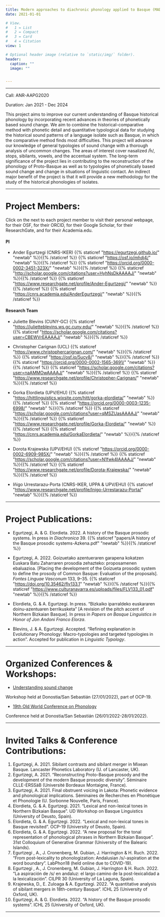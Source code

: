 ```yaml
---
title: Modern approaches to diachronic phonology applied to Basque (MADPAB)
date: 2021-01-01

# View.
#   1 = List
#   2 = Compact
#   3 = Card
#   4 = Citation
view: 1

# Optional header image (relative to `static/img/` folder).
header:
  caption: ""
  image: ""


---
```

--------------------------------------------------

Call: ANR-AAPG2020

Duration: Jan 2021 - Dec 2024

This project aims to improve our current understanding of Basque historical phonology by incorporating recent advances in theories of phonetically based sound change. We aim to combine the historical-comparative method with phonetic detail and quantitative typological data for studying the historical sound patterns of a language isolate such as Basque, in which the comparative method finds most difficulties. This project will advance our knowledge of general typologies of sound change with a thorough analysis of uncommon changes. The areas of interest cover nasalized /h̃/, stops, sibilants, vowels, and the accentual system. The long-term significance of the project lies in contributing to the reconstruction of the phonology of Proto-Basque as well as to typologies of phonetically based sound change and change in situations of linguistic contact. An indirect major benefit of the project is that it will provide a new methodology for the study of the historical phonologies of isolates.

--------------------------------------------------

Project Members:
==============
Click on the <i class = "fas fa-user"></i> next to each project member to visit their personal webpage, <i class = "ai ai-osf ai-lg"></i> for their OSF, <i class = "ai ai-orcid ai-lg"></i> for their ORCID, <i class = "ai ai-google-scholar ai-lg"></i> for their Google Scholar, <i class = "ai ai-researchgate ai-lg"></i> for their ResearchGate, and <i class = "ai ai-academia ai-lg"></i> for their Academia.edu.

#### PI

 * Ander Egurtzegi (CNRS-IKER) {{% staticref "https://egurtzegi.github.io/" "newtab" %}}<i class = "fas fa-user"></i>{{% /staticref %}} {{% staticref "https://osf.io/mhdj4/" "newtab" %}}<i class = "ai ai-osf ai-lg"></i>{{% /staticref %}} {{% staticref "https://orcid.org/0000-0002-3451-323X/" "newtab" %}}<i class = "ai ai-orcid ai-lg"></i>{{% /staticref %}} {{% staticref "http://scholar.google.com/citations?user=HyhNsDkAAAAJ/" "newtab" %}}<i class = "ai ai-google-scholar ai-lg"></i>{{% /staticref %}} {{% staticref "https://www.researchgate.net/profile/Ander-Egurtzegi/" "newtab" %}}<i class = "ai ai-researchgate ai-lg"></i>{{% /staticref %}} {{% staticref "https://cnrs.academia.edu/AnderEgurtzegi/" "newtab" %}}<i class = "ai ai-academia ai-lg"></i>{{% /staticref %}}

#### Research Team

 * Juliette Blevins (CUNY-GC) {{% staticref "https://julietteblevins.ws.gc.cuny.edu/" "newtab" %}}<i class = "fas fa-user"></i>{{% /staticref %}} {{% staticref "https://scholar.google.com/citations?user=CBEWVrEAAAAJ/" "newtab" %}}<i class = "ai ai-google-scholar ai-lg"></i>{{% /staticref %}}

 * Christopher Carignan (UCL) {{% staticref "https://www.christophercarignan.com/" "newtab" %}}<i class = "fas fa-user"></i>{{% /staticref %}} {{% staticref "https://osf.io/5ucv8/" "newtab" %}}<i class = "ai ai-osf ai-lg"></i>{{% /staticref %}} {{% staticref "https://orcid.org/0000-0002-1565-3691/" "newtab" %}}<i class = "ai ai-orcid ai-lg"></i>{{% /staticref %}} {{% staticref "https://scholar.google.com/citations?user=naAMMOwAAAAJ/" "newtab" %}}<i class = "ai ai-google-scholar ai-lg"></i>{{% /staticref %}} {{% staticref "https://www.researchgate.net/profile/Christopher-Carignan/" "newtab" %}}<i class = "ai ai-researchgate ai-lg"></i>{{% /staticref %}}

 * Gorka Elordieta (UPV/EHU) {{% staticref "https://hittlinguistics.wixsite.com/hitt/gorka-elordieta/" "newtab" %}}<i class = "fas fa-user"></i>{{% /staticref %}} {{% staticref "https://orcid.org/0000-0003-1235-6998/" "newtab" %}}<i class = "ai ai-orcid ai-lg"></i>{{% /staticref %}} {{% staticref "https://scholar.google.com/citations?user=qMSZUasAAAAJ/" "newtab" %}}<i class = "ai ai-google-scholar ai-lg"></i>{{% /staticref %}} {{% staticref "https://www.researchgate.net/profile/Gorka-Elordieta/" "newtab" %}}<i class = "ai ai-researchgate ai-lg"></i>{{% /staticref %}} {{% staticref "https://cnrs.academia.edu/GorkaElordieta/" "newtab" %}}<i class = "ai ai-academia ai-lg"></i>{{% /staticref %}}

 * Dorota Krajewska (UPV/EHU) {{% staticref "https://orcid.org/0000-0002-6909-985X/" "newtab" %}}<i class = "ai ai-orcid ai-lg"></i>{{% /staticref %}} {{% staticref "https://scholar.google.com/citations?user=N1fwk4IAAAAJ/" "newtab" %}}<i class = "ai ai-google-scholar ai-lg"></i>{{% /staticref %}} {{% staticref "https://www.researchgate.net/profile/Dorota-Krajewska/" "newtab" %}}<i class = "ai ai-researchgate ai-lg"></i>{{% /staticref %}}

 * Iñigo Urrestarazu-Porta (CNRS-IKER, UPPA & UPV/EHU) {{% staticref "https://www.researchgate.net/profile/Inigo-Urrestarazu-Porta/" "newtab" %}}<i class = "ai ai-researchgate ai-lg"></i>{{% /staticref %}}

--------------------------------------------------

Project Publications:
==============
 * Egurtzegi, A. & G. Elordieta. 2022. A history of the Basque prosodic systems. In press in _Diachronica_ 39. {{% staticref "papers/A history of the Basque prosodic systems-Azkena.pdf" "newtab" %}}<i class = "ai ai-open-access ai-lg"></i>{{% /staticref %}}

 * Egurtzegi, A. 2022. Goizuetako azentueraren garapena kokatzen Euskara Batu Zaharraren prosodia zehazteko: proposamenen ebaluazioa. [Placing the development of the Goizueta prosodic system to define the prosody of Common Basque: Evaluation of the proposals]. _Fontes Linguae Vasconum_ 133, 9–35. {{% staticref "https://doi.org/10.35462/flv133.1" "newtab" %}}<i class = "ai ai-doi ai-lg"></i>{{% /staticref %}}{{% staticref "https://www.culturanavarra.es/uploads/files/FLV133_01.pdf" "newtab" %}}<i class = "ai ai-open-access ai-lg"></i>{{% /staticref %}}

 * Elordieta, G. & A. Egurtzegi. In press. “Bizkaiko iparraldeko euskararen doinu-azentuaren berrikusketa” [A revision of the pitch accent of Northern Bizkaian Basque]. In press in _Papers on Basque Linguistics in Honor of Jon Andoni Franco Elorza_.

 * Blevins, J. & A. Egurtzegi. Accepted. “Refining explanation in Evolutionary Phonology: Macro-typologies and targeted typologies in action”. Accepted for publication in _Linguistic Typology_.

--------------------------------------------------

Organized Conferences & Workshops:
==============
 * [Understanding sound change]("https://understandingsoundchange.netlify.app/")

 Workshop held at Donostia/San Sebastián (27/01/2022), part of OCP-19.

 * [19th Old World Conference on Phonology]("https://sulfsbjorninn.wixsite.com/ocp19/")

 Conference held at Donostia/San Sebastián (26/01/2022-28/01/2022).

--------------------------------------------------

Invited Talks & Conference Contributions:
==============
1.  Egurtzegi, A. 2021. Sibilant contrasts and sibilant merger in Mixean Basque. Lancaster Phonetics Laboratory (U. of Lancaster, UK).
2.  Egurtzegi, A. 2021. “Reconstructing Proto-Basque prosody and the development of the modern Basque prosodic diversity”. Séminaire CLLE-ERSSàB (Université Bordeaux Montaigne, France).
3.  Egurtzegi, A. 2021. Final obstruent voicing in Lakota: Phonetic evidence and phonological implications. Séminaires de Recherches en Phonétique et Phonologie (U. Sorbonne Nouvelle, Paris, France).
4.  Elordieta, G. & A. Egurtzegi. 2021. “Lexical and non-lexical tones in Northern Bizkaian Basque”. UD Workshop on Basque Linguistics (University of Deusto, Spain).
5.  Elordieta, G. & A. Egurtzegi. 2022. “Lexical and non-lexical tones in Basque revisited”. OCP-19 (University of Deusto, Spain).
6.  Elordieta, G. & A. Egurtzegi. 2022. “A new proposal for the tonal representation of phonological phrases in Northern Bizkaian Basque”. 31st Colloquium of Generative Grammar (University of the Balearic Islands).
7.  Egurtzegi , A., J. Cronenberg, M. Gubian, J. Harrington & H. Ruch. 2022. “From post-lexicality to phonologization: Andalusian /s/-aspiration at the word boundary”. LabPhon18 (held online due to COVID-19).
8.  Egurtzegi , A., J. Cronenberg, M. Gubian, J. Harrington & H. Ruch. 2022. “La aspiración de /s/ en andaluz: el largo camino de la post-lexicalidad a la lexicalización”. CILPR 30 (University of La Laguna, Spain).
9.  Krajewska, D., E. Zuloaga & A. Egurtzegi. 2022. “A quantitative analysis of sibilant mergers in 18th-century Basque”. ICHL 25 (University of Oxford, UK).
10.  Egurtzegi, A. & G. Elordieta. 2022. “A history of the Basque prosodic systems”. ICHL 25 (University of Oxford, UK).

--------------------------------------------------
